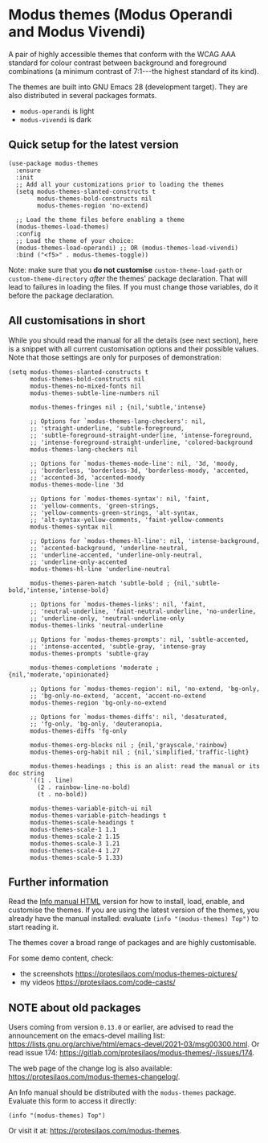# Modus themes (Modus Operandi and Modus Vivendi)

A pair of highly accessible themes that conform with the WCAG AAA
standard for colour contrast between background and foreground
combinations (a minimum contrast of 7:1---the highest standard of its
kind).

The themes are built into GNU Emacs 28 (development target).  They are
also distributed in several packages formats.

+ `modus-operandi` is light
+ `modus-vivendi` is dark

## Quick setup for the latest version

```elisp
(use-package modus-themes
  :ensure
  :init
  ;; Add all your customizations prior to loading the themes
  (setq modus-themes-slanted-constructs t
        modus-themes-bold-constructs nil
        modus-themes-region 'no-extend)

  ;; Load the theme files before enabling a theme
  (modus-themes-load-themes)
  :config
  ;; Load the theme of your choice:
  (modus-themes-load-operandi) ;; OR (modus-themes-load-vivendi)
  :bind ("<f5>" . modus-themes-toggle))
```

Note: make sure that you **do not customise** `custom-theme-load-path`
or `custom-theme-directory` _after_ the themes' package declaration.
That will lead to failures in loading the files.  If you must change
those variables, do it before the package declaration.

## All customisations in short

While you should read the manual for all the details (see next section),
here is a snippet with all current customisation options and their
possible values.  Note that those settings are only for purposes of
demonstration:

```elisp
(setq modus-themes-slanted-constructs t
      modus-themes-bold-constructs nil
      modus-themes-no-mixed-fonts nil
      modus-themes-subtle-line-numbers nil

      modus-themes-fringes nil ; {nil,'subtle,'intense}

      ;; Options for `modus-themes-lang-checkers': nil,
      ;; 'straight-underline, 'subtle-foreground,
      ;; 'subtle-foreground-straight-underline, 'intense-foreground,
      ;; 'intense-foreground-straight-underline, 'colored-background
      modus-themes-lang-checkers nil

      ;; Options for `modus-themes-mode-line': nil, '3d, 'moody,
      ;; 'borderless, 'borderless-3d, 'borderless-moody, 'accented,
      ;; 'accented-3d, 'accented-moody
      modus-themes-mode-line '3d

      ;; Options for `modus-themes-syntax': nil, 'faint,
      ;; 'yellow-comments, 'green-strings,
      ;; 'yellow-comments-green-strings, 'alt-syntax,
      ;; 'alt-syntax-yellow-comments, 'faint-yellow-comments
      modus-themes-syntax nil

      ;; Options for `modus-themes-hl-line': nil, 'intense-background,
      ;; 'accented-background, 'underline-neutral,
      ;; 'underline-accented, 'underline-only-neutral,
      ;; 'underline-only-accented
      modus-themes-hl-line 'underline-neutral

      modus-themes-paren-match 'subtle-bold ; {nil,'subtle-bold,'intense,'intense-bold}

      ;; Options for `modus-themes-links': nil, 'faint,
      ;; 'neutral-underline, 'faint-neutral-underline, 'no-underline,
      ;; 'underline-only, 'neutral-underline-only
      modus-themes-links 'neutral-underline

      ;; Options for `modus-themes-prompts': nil, 'subtle-accented,
      ;; 'intense-accented, 'subtle-gray, 'intense-gray
      modus-themes-prompts 'subtle-gray

      modus-themes-completions 'moderate ; {nil,'moderate,'opinionated}

      ;; Options for `modus-themes-region': nil, 'no-extend, 'bg-only,
      ;; 'bg-only-no-extend, 'accent, 'accent-no-extend
      modus-themes-region 'bg-only-no-extend

      ;; Options for `modus-themes-diffs': nil, 'desaturated,
      ;; 'fg-only, 'bg-only, 'deuteranopia,
      modus-themes-diffs 'fg-only

      modus-themes-org-blocks nil ; {nil,'grayscale,'rainbow}
      modus-themes-org-habit nil ; {nil,'simplified,'traffic-light}

      modus-themes-headings ; this is an alist: read the manual or its doc string
      '((1 . line)
        (2 . rainbow-line-no-bold)
        (t . no-bold))

      modus-themes-variable-pitch-ui nil
      modus-themes-variable-pitch-headings t
      modus-themes-scale-headings t
      modus-themes-scale-1 1.1
      modus-themes-scale-2 1.15
      modus-themes-scale-3 1.21
      modus-themes-scale-4 1.27
      modus-themes-scale-5 1.33)
```

## Further information

Read the [Info manual HTML](https://protesilaos.com/modus-themes)
version for how to install, load, enable, and customise the themes.  If
you are using the latest version of the themes, you already have the
manual installed: evaluate `(info "(modus-themes) Top")` to start
reading it.

The themes cover a broad range of packages and are highly customisable.

For some demo content, check:

+ the screenshots https://protesilaos.com/modus-themes-pictures/
+ my videos https://protesilaos.com/code-casts/

## NOTE about old packages

Users coming from version `0.13.0` or earlier, are advised to read the
announcement on the emacs-devel mailing list:
<https://lists.gnu.org/archive/html/emacs-devel/2021-03/msg00300.html>.
Or read issue 174: <https://gitlab.com/protesilaos/modus-themes/-/issues/174>.

The web page of the change log is also available:
<https://protesilaos.com/modus-themes-changelog/>.

An Info manual should be distributed with the `modus-themes` package.
Evaluate this form to access it directly:

    (info "(modus-themes) Top")
    
Or visit it at: <https://protesilaos.com/modus-themes>.
